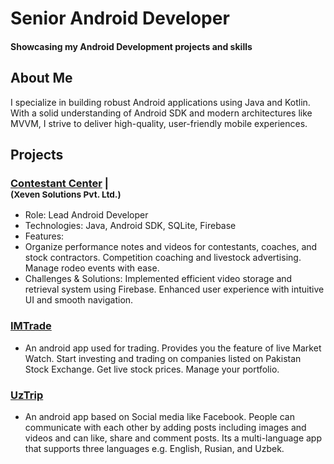 # Senior Android Developer

#### Showcasing my Android Development projects and skills

## About Me
I specialize in building robust Android applications using Java and Kotlin. With a solid understanding of Android SDK and modern architectures like MVVM, I strive to deliver high-quality, user-friendly mobile experiences.

## Projects

### [Contestant Center](https://play.google.com/store/apps/details?id=com.oboIdeas.contestant) | <br><sub>(Xeven Solutions Pvt. Ltd.)</sub>
- Role: Lead Android Developer
- Technologies: Java, Android SDK, SQLite, Firebase
- Features:
- Organize performance notes and videos for contestants, coaches, and stock contractors. Competition coaching and livestock advertising. Manage rodeo events with ease.
- Challenges & Solutions:
  Implemented efficient video storage and retrieval system using Firebase.
  Enhanced user experience with intuitive UI and smooth navigation.


### [IMTrade](https://play.google.com/store/apps/details?id=com.microlinks.IMTrade)
- An android app used for trading. Provides you the feature of live Market Watch. Start investing and trading on companies listed on Pakistan Stock Exchange. Get live stock prices. Manage your portfolio.

### [UzTrip](https://play.google.com/store/apps/details?id=com.uztrip.application)
- An android app based on Social media like Facebook. People can communicate with each other by adding posts including images and videos and can like, share and comment posts. Its a multi-language app that supports three languages e.g. English, Rusian, and Uzbek.

